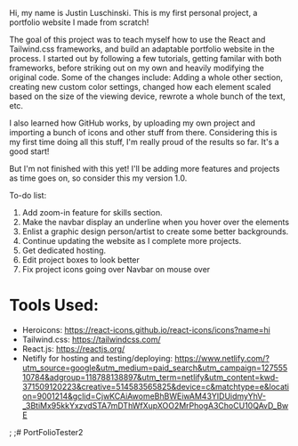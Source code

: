 Hi, my name is Justin Luschinski. This is my first personal project, a portfolio website I made from scratch! 

The goal of this project was to teach myself how to use the React and Tailwind.css frameworks, and build an adaptable portfolio website in the process. I started out by following a few tutorials, getting familar with both frameworks, before striking out on my own and heavily modifying the original code. Some of the changes include: Adding a whole other section, creating new custom color settings, changed how each element scaled based on the size of the viewing device, rewrote a whole bunch of the text, etc.

I also learned how GitHub works, by uploading my own project and importing a bunch of icons and other stuff from there. Considering this is my first time doing all this stuff, I'm really proud of the results so far. It's a good start!

But I'm not finished with this yet! I'll be adding more features and projects as time goes on, so consider this my version 1.0. 

To-do list:
1. Add zoom-in feature for skills section.
2. Make the navbar display an underline when you hover over the elements
3. Enlist a graphic design person/artist to create some better backgrounds.
4. Continue updating the website as I complete more projects.
5. Get dedicated hosting.
6. Edit project boxes to look better
7. Fix project icons going over Navbar on mouse over

# Tools Used:
- Heroicons: https://react-icons.github.io/react-icons/icons?name=hi
- Tailwind.css: https://tailwindcss.com/
- React.js: https://reactjs.org/
- Netifly for hosting and testing/deploying: https://www.netlify.com/?utm_source=google&utm_medium=paid_search&utm_campaign=12755510784&adgroup=118788138897&utm_term=netlify&utm_content=kwd-371509120223&creative=514583565825&device=c&matchtype=e&location=9001214&gclid=CjwKCAiAwomeBhBWEiwAM43YIDUidmyYhV-_3BtiMx95kkYxzvdSTA7mDThWfXupXOO2MrPhogA3ChoCU10QAvD_BwE



;
;#   P o r t F o l i o T e s t e r 2 
 
 
